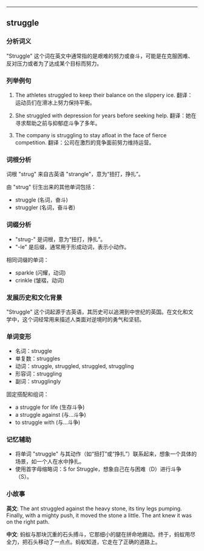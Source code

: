 
---------------
## struggle
### 分析词义
"Struggle" 这个词在英文中通常指的是艰难的努力或奋斗，可能是在克服困难、反对压力或者为了达成某个目标而努力。

### 列举例句
1. The athletes struggled to keep their balance on the slippery ice.
   翻译：运动员们在滑冰上努力保持平衡。

2. She struggled with depression for years before seeking help.
   翻译：她在寻求帮助之前与抑郁症斗争了多年。

3. The company is struggling to stay afloat in the face of fierce competition.
   翻译：公司在激烈的竞争面前努力维持运营。

### 词根分析
词根 "strug" 来自古英语 "strangle"，意为“扭打，挣扎”。

由 "strug" 衍生出来的其他单词包括：
- struggle (名词，奋斗)
- struggler (名词，奋斗者)

### 词缀分析
- "strug-" 是词根，意为“扭打，挣扎”。
- "-le" 是后缀，通常用于形成动词，表示小动作。

相同词缀的单词：
- sparkle (闪耀，动词)
- crinkle (皱褶，动词)

### 发展历史和文化背景
"Struggle" 这个词起源于古英语，其历史可以追溯到中世纪的英国。在文化和文学中，这个词经常用来描述人类面对逆境时的勇气和坚韧。

### 单词变形
- 名词：struggle
- 单复数：struggles
- 动词：struggle, struggled, struggled, struggling
- 形容词：struggling
- 副词：strugglingly

固定搭配和组词：
- a struggle for life (生存斗争)
- a struggle against (与...斗争)
- to struggle with (与...斗争)

### 记忆辅助
- 将单词 "struggle" 与其动作（如“扭打”或“挣扎”）联系起来，想象一个具体的场景，如一个人在水中挣扎。
- 使用首字母缩略词：S for Struggle，想象自己在与困难（D）进行斗争（S）。

### 小故事
**英文**:
The ant struggled against the heavy stone, its tiny legs pumping. Finally, with a mighty push, it moved the stone a little. The ant knew it was on the right path.

**中文**:
蚂蚁与那块沉重的石头搏斗，它那细小的腿在拼命地踢动。终于，蚂蚁用尽全力，把石头移动了一点点。蚂蚁知道，它走在了正确的道路上。

